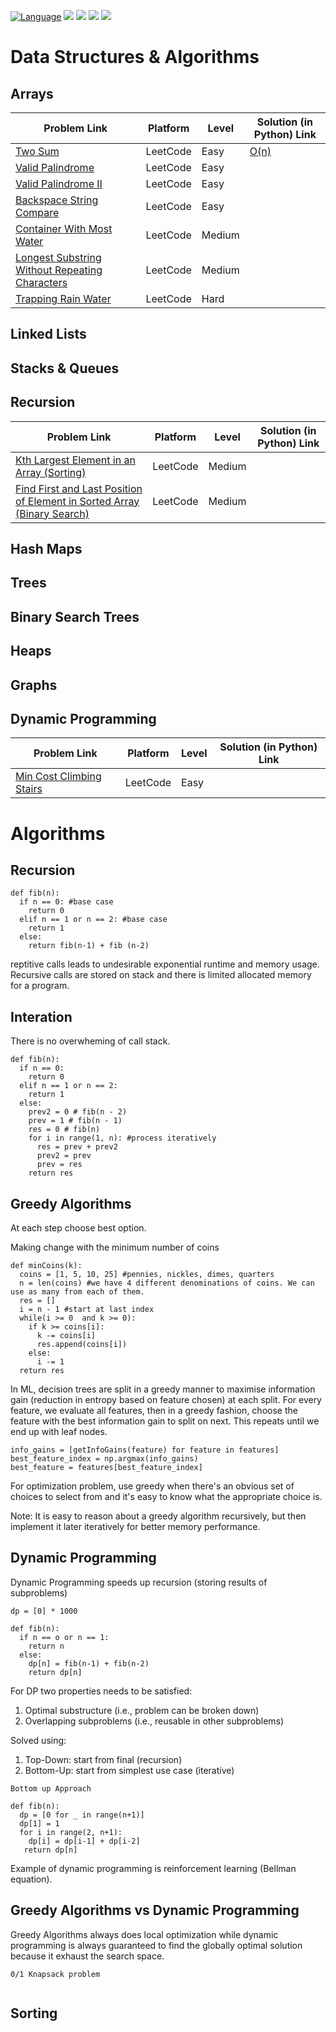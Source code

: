 [![Language](https://img.shields.io/badge/python-3.8-blue.svg)](https://www.python.org)
![](https://img.shields.io/github/issues/akashsonowal/coding-with-akash?style=plastic)
![](https://img.shields.io/github/forks/akashsonowal/coding-with-akash)
![](https://img.shields.io/github/stars/akashsonowal/coding-with-akash)
![](https://img.shields.io/github/license/akashsonowal/coding-with-akash)

# Data Structures & Algorithms

## Arrays
| Problem Link | Platform | Level | Solution (in Python) Link |
| --- | --- | --- | --- |
| [Two Sum](https://leetcode.com/problems/two-sum/) | LeetCode | Easy | [O(n)](https://github.com/akashsonowal/coding-with-akash/blob/main/Arrays/Easy/two_sum.py) |
| [Valid Palindrome](https://leetcode.com/problems/valid-palindrome/) | LeetCode | Easy | |
| [Valid Palindrome II](https://leetcode.com/problems/valid-palindrome-ii/) | LeetCode | Easy | |
| [Backspace String Compare](https://leetcode.com/problems/backspace-string-compare/) | LeetCode | Easy | |
| [Container With Most Water](https://leetcode.com/problems/container-with-most-water/) | LeetCode | Medium | |
| [Longest Substring Without Repeating Characters](https://leetcode.com/problems/longest-substring-without-repeating-characters/) | LeetCode | Medium | |
| [Trapping Rain Water](https://leetcode.com/problems/trapping-rain-water/) | LeetCode | Hard | |

## Linked Lists


## Stacks & Queues

## Recursion
| Problem Link | Platform | Level | Solution (in Python) Link |
| --- | --- | --- | --- |
| [Kth Largest Element in an Array (Sorting)](https://leetcode.com/problems/kth-largest-element-in-an-array/) | LeetCode | Medium | | 
| [Find First and Last Position of Element in Sorted Array (Binary Search)](https://leetcode.com/problems/find-first-and-last-position-of-element-in-sorted-array/) | LeetCode | Medium | | 

## Hash Maps

## Trees

## Binary Search Trees

## Heaps

## Graphs

## Dynamic Programming
| Problem Link | Platform | Level | Solution (in Python) Link |
| --- | --- | --- | --- |
| [Min Cost Climbing Stairs](https://leetcode.com/problems/min-cost-climbing-stairs/) | LeetCode | Easy | |


# Algorithms

## Recursion

```
def fib(n):
  if n == 0: #base case
    return 0
  elif n == 1 or n == 2: #base case
    return 1
  else:
    return fib(n-1) + fib (n-2)
```
reptitive calls leads to undesirable exponential runtime and memory usage. Recursive calls are stored on stack and there is limited allocated memory for a program.

## Interation

There is no overwheming of call stack.

```
def fib(n):
  if n == 0:
    return 0
  elif n == 1 or n == 2:
    return 1
  else:
    prev2 = 0 # fib(n - 2)
    prev = 1 # fib(n - 1)
    res = 0 # fib(n)
    for i in range(1, n): #process iteratively
      res = prev + prev2
      prev2 = prev
      prev = res
    return res
```
## Greedy Algorithms

At each step choose best option.

Making change with the minimum number of coins

```
def minCoins(k):
  coins = [1, 5, 10, 25] #pennies, nickles, dimes, quarters
  n = len(coins) #we have 4 different denominations of coins. We can use as many from each of them.
  res = []
  i = n - 1 #start at last index
  while(i >= 0  and k >= 0):
    if k >= coins[i]:
      k -= coins[i]
      res.append(coins[i])
    else:
      i -= 1
  return res
```

In ML, decision trees are split in a greedy manner to maximise information gain (reduction in entropy based on feature chosen) at each split. For every feature, we evaluate all features, then in a greedy fashion, choose the feature with the best information gain to split on next. This repeats until we end up with leaf nodes.
```
info_gains = [getInfoGains(feature) for feature in features]
best_feature_index = np.argmax(info_gains)
best_feature = features[best_feature_index]
```
For optimization problem, use greedy when there's an obvious set of choices to select from and it's easy to know what the appropriate choice is.

Note: It is easy to reason about a greedy algorithm recursively, but then implement it later iteratively for better memory performance.

## Dynamic Programming

Dynamic Programming speeds up recursion (storing results of subproblems)

```
dp = [0] * 1000

def fib(n):
  if n == o or n == 1:
    return n
  else:
    dp[n] = fib(n-1) + fib(n-2)
    return dp[n]
```
For DP two properties needs to be satisfied:
1. Optimal substructure (i.e., problem can be broken down)
2. Overlapping subproblems (i.e., reusable in other subproblems)

Solved using:
1. Top-Down: start from final (recursion)
2. Bottom-Up: start from simplest use case (iterative)

```
Bottom up Approach

def fib(n):
  dp = [0 for _ in range(n+1)]
  dp[1] = 1
  for i in range(2, n+1):
    dp[i] = dp[i-1] + dp[i-2]
   return dp[n]
```
Example of dynamic programming is reinforcement learning (Bellman equation).

## Greedy Algorithms vs Dynamic Programming

Greedy Algorithms always does local optimization while dynamic programming is always guaranteed to find the globally optimal solution because it exhaust the search space.

```
0/1 Knapsack problem


```

## Sorting


